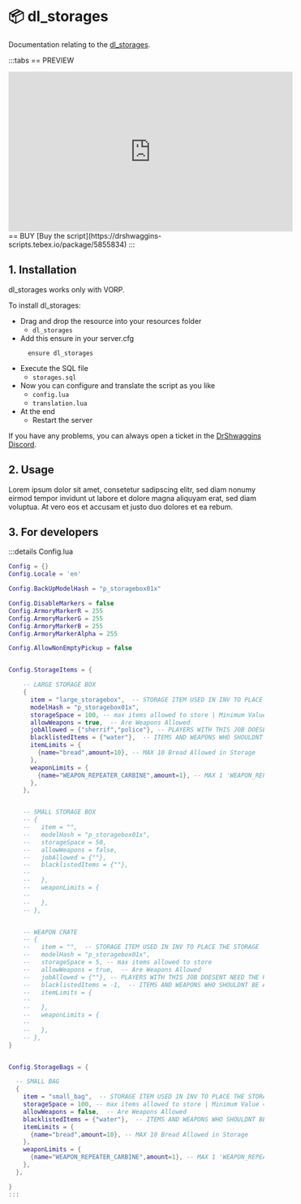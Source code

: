 # 📦 dl_storages
Documentation relating to the [dl_storages](https://drshwaggins-scripts.tebex.io/package/5855834).

:::tabs
== PREVIEW
<iframe width="560" height="315" src="https://www.youtube.com/embed/JjLrjQpgcGM?si=AswNDJAGUQduWLI1" frameborder="0" allow="accelerometer; autoplay; clipboard-write; encrypted-media; gyroscope; picture-in-picture; web-share" allowfullscreen></iframe>
== BUY
[Buy the script](https://drshwaggins-scripts.tebex.io/package/5855834)
:::

## 1. Installation
dl_storages works only with VORP. 

To install dl_storages:
- Drag and drop the resource into your resources folder
  - `dl_storages`
- Add this ensure in your server.cfg
  ```
    ensure dl_storages
  ```
- Execute the SQL file
  - `storages.sql`
- Now you can configure and translate the script as you like
  - `config.lua`
  - `translation.lua`
- At the end
  - Restart the server

If you have any problems, you can always open a ticket in the [DrShwaggins Discord](https://discord.gg/K9H27J5VaS).

## 2. Usage
Lorem ipsum dolor sit amet, consetetur sadipscing elitr, sed diam nonumy eirmod tempor invidunt ut labore et dolore magna aliquyam erat, sed diam voluptua. At vero eos et accusam et justo duo dolores et ea rebum.

## 3. For developers

:::details Config.lua
```lua
Config = {}
Config.Locale = 'en'

Config.BackUpModelHash = "p_storagebox01x"

Config.DisableMarkers = false
Config.ArmoryMarkerR = 255
Config.ArmoryMarkerG = 255
Config.ArmoryMarkerB = 255
Config.ArmoryMarkerAlpha = 255

Config.AllowNonEmptyPickup = false


Config.StorageItems = {

    -- LARGE STORAGE BOX
    {
      item = "large_storagebox",  -- STORAGE ITEM USED IN INV TO PLACE THE STORAGE
      modelHash = "p_storagebox01x",
      storageSpace = 100, -- max items allowed to store | Minimum Value = 1
      allowWeapons = true,  -- Are Weapons Allowed
      jobAllowed = {"sherrif","police"}, -- PLAYERS WITH THIS JOB DOESENT NEED THE PASSWORD TO OPEN THIS STORAGE TYPE
      blacklistedItems = {"water"},  -- ITEMS AND WEAPONS WHO SHOULDNT BE ALLOWED IN THE STORAGE | if -1 no items are allowed (Weapons still allowed)
      itemLimits = {
        {name="bread",amount=10}, -- MAX 10 Bread Allowed in Storage
      },
      weaponLimits = {
        {name="WEAPON_REPEATER_CARBINE",amount=1}, -- MAX 1 'WEAPON_REPEATER_CARBINE' Allowed in Storage
      },
    },


    -- SMALL STORAGE BOX
    -- {
    --   item = "",
    --   modelHash = "p_storagebox01x",
    --   storageSpace = 50,
    --   allowWeapons = false,
    --   jobAllowed = {""},
    --   blacklistedItems = {""},
    --
    --   },
    --   weaponLimits = {
    --
    --   },
    -- },


    -- WEAPON CRATE
    -- {
    --   item = "",  -- STORAGE ITEM USED IN INV TO PLACE THE STORAGE
    --   modelHash = "p_storagebox01x",
    --   storageSpace = 5, -- max items allowed to store
    --   allowWeapons = true,  -- Are Weapons Allowed
    --   jobAllowed = {""}, -- PLAYERS WITH THIS JOB DOESENT NEED THE PASSWORD TO OPEN THIS STORAGE TYPE
    --   blacklistedItems = -1,  -- ITEMS AND WEAPONS WHO SHOULDNT BE ALLOWED IN THE STORAGE | if -1 no items are allowed (Weapons still allowed)
    --   itemLimits = {
    --
    --   },
    --   weaponLimits = {
    --
    --   },
    -- },
}


Config.StorageBags = {

  -- SMALL BAG
  {
    item = "small_bag",  -- STORAGE ITEM USED IN INV TO PLACE THE STORAGE
    storageSpace = 100, -- max items allowed to store | Minimum Value = 1
    allowWeapons = false,  -- Are Weapons Allowed
    blacklistedItems = {"water"},  -- ITEMS AND WEAPONS WHO SHOULDNT BE ALLOWED IN THE STORAGE | if -1 no items are allowed (Weapons still allowed)
    itemLimits = {
      {name="bread",amount=10}, -- MAX 10 Bread Allowed in Storage
    },
    weaponLimits = {
      {name="WEAPON_REPEATER_CARBINE",amount=1}, -- MAX 1 'WEAPON_REPEATER_CARBINE' Allowed in Storage
    },
  },

}
:::
